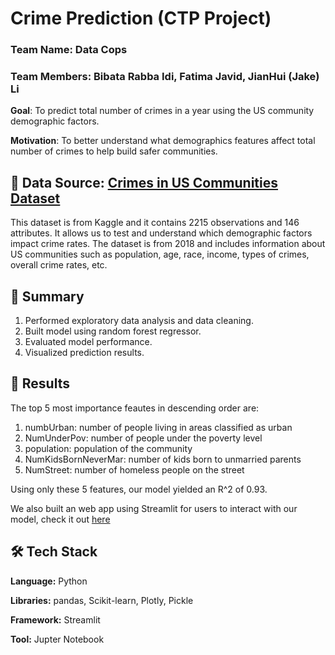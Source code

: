 
# Crime Prediction (CTP Project)
### Team Name: Data Cops
### Team Members: Bibata Rabba Idi, Fatima Javid, JianHui (Jake) Li

**Goal**: To predict total number of crimes in a year using the US community demographic factors.

**Motivation**: To better understand what demographics features affect total number of crimes to help build safer communities.

## :mag_right: Data Source: [Crimes in US Communities Dataset](https://www.kaggle.com/datasets/michaelbryantds/crimedata)

This dataset is from Kaggle and it contains 2215 observations and 146 attributes. It allows us to test and understand which demographic factors impact crime rates. The dataset is from 2018 and includes information about US communities such as population, age, race, income, types of crimes, overall crime rates, etc.

## :open_book: Summary

1. Performed exploratory data analysis and data cleaning.
2. Built model using random forest regressor.
3. Evaluated model performance.
4. Visualized prediction results.

## :dart: Results

The top 5 most importance feautes in descending order are:
1. numbUrban: number of people living in areas classified as urban
2. NumUnderPov: number of people under the poverty level
3. population: population of the community
4. NumKidsBornNeverMar: number of kids born to unmarried parents
5. NumStreet: number of homeless people on the street

Using only these 5 features, our model yielded an R^2 of 0.93.

We also built an web app using Streamlit for users to interact with our model, check it out [here](https://fatimajavid-crimepredictionapp-homepage-lp2yy9.streamlit.app/)

## :hammer_and_wrench: Tech Stack

**Language:** Python

**Libraries:** pandas, Scikit-learn, Plotly, Pickle

**Framework:** Streamlit

**Tool:** Jupter Notebook

